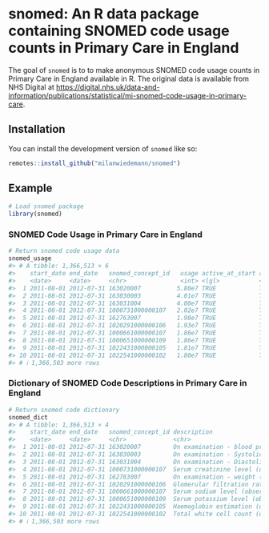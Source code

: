 
<!-- README.md is generated from README.Rmd. Please edit that file -->

# snomed: An R data package containing SNOMED code usage counts in Primary Care in England

<!-- badges: start -->
<!-- badges: end -->

The goal of `snomed` is to to make anonymous SNOMED code usage counts in
Primary Care in England available in R. The original data is available
from NHS Digital at
<https://digital.nhs.uk/data-and-information/publications/statistical/mi-snomed-code-usage-in-primary-care>.

## Installation

You can install the development version of `snomed` like so:

``` r
remotes::install_github("milanwiedemann/snomed")
```

## Example

``` r
# Load snomed package
library(snomed)
```

### SNOMED Code Usage in Primary Care in England

``` r
# Return snomed code usage data
snomed_usage
#> # A tibble: 1,366,513 × 6
#>    start_date end_date   snomed_concept_id   usage active_at_start active_at_end
#>    <date>     <date>     <chr>               <int> <lgl>           <lgl>        
#>  1 2011-08-01 2012-07-31 163020007          5.80e7 TRUE            TRUE         
#>  2 2011-08-01 2012-07-31 163030003          4.01e7 TRUE            TRUE         
#>  3 2011-08-01 2012-07-31 163031004          4.00e7 TRUE            TRUE         
#>  4 2011-08-01 2012-07-31 1000731000000107   2.02e7 TRUE            TRUE         
#>  5 2011-08-01 2012-07-31 162763007          1.98e7 TRUE            TRUE         
#>  6 2011-08-01 2012-07-31 1020291000000106   1.93e7 TRUE            TRUE         
#>  7 2011-08-01 2012-07-31 1000661000000107   1.86e7 TRUE            TRUE         
#>  8 2011-08-01 2012-07-31 1000651000000109   1.86e7 TRUE            TRUE         
#>  9 2011-08-01 2012-07-31 1022431000000105   1.81e7 TRUE            TRUE         
#> 10 2011-08-01 2012-07-31 1022541000000102   1.80e7 TRUE            TRUE         
#> # ℹ 1,366,503 more rows
```

### Dictionary of SNOMED Code Descriptions in Primary Care in England

``` r
# Return snomed code dictionary
snomed_dict
#> # A tibble: 1,366,513 × 4
#>    start_date end_date   snomed_concept_id description                          
#>    <date>     <date>     <chr>             <chr>                                
#>  1 2011-08-01 2012-07-31 163020007         On examination - blood pressure read…
#>  2 2011-08-01 2012-07-31 163030003         On examination - Systolic blood pres…
#>  3 2011-08-01 2012-07-31 163031004         On examination - Diastolic blood pre…
#>  4 2011-08-01 2012-07-31 1000731000000107  Serum creatinine level (observable e…
#>  5 2011-08-01 2012-07-31 162763007         On examination - weight (finding)    
#>  6 2011-08-01 2012-07-31 1020291000000106  Glomerular filtration rate calculate…
#>  7 2011-08-01 2012-07-31 1000661000000107  Serum sodium level (observable entit…
#>  8 2011-08-01 2012-07-31 1000651000000109  Serum potassium level (observable en…
#>  9 2011-08-01 2012-07-31 1022431000000105  Haemoglobin estimation (observable e…
#> 10 2011-08-01 2012-07-31 1022541000000102  Total white cell count (observable e…
#> # ℹ 1,366,503 more rows
```
